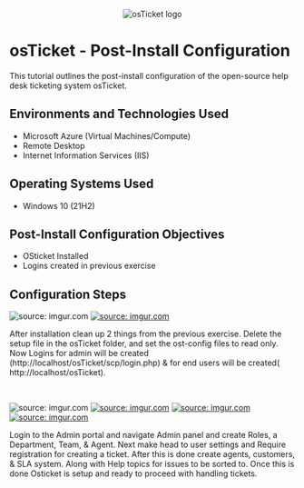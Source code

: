 <p align="center">
<img src="https://i.imgur.com/Clzj7Xs.png" alt="osTicket logo"/>
</p>

<h1>osTicket - Post-Install Configuration</h1>
This tutorial outlines the post-install configuration of the open-source help desk ticketing system osTicket.<br />

<h2>Environments and Technologies Used</h2>

- Microsoft Azure (Virtual Machines/Compute)
- Remote Desktop
- Internet Information Services (IIS)

<h2>Operating Systems Used </h2>

- Windows 10</b> (21H2)

<h2>Post-Install Configuration Objectives</h2>

- OSticket Installed
- Logins created in previous exercise

<h2>Configuration Steps</h2>

<p>
<img <a href="https://imgur.com/UXH1aPe"><img src="https://i.imgur.com/UXH1aPe.png" title="source: imgur.com" /></a>
<a href="https://imgur.com/b9dSAmO"><img src="https://i.imgur.com/b9dSAmO.png" title="source: imgur.com" /></a>
</p>
<p>
After installation clean up 2 things from the previous exercise.  Delete the setup file in the osTicket folder, and set the ost-config files to read only.  Now Logins for admin will be created (http://localhost/osTicket/scp/login.php) & for end users will be created( http://localhost/osTicket).
</p>
<br />

<p>
<img <a href="https://imgur.com/h8uK1Aa"><img src="https://i.imgur.com/h8uK1Aa.png" title="source: imgur.com" /></a>
<a href="https://imgur.com/OLjRt3l"><img src="https://i.imgur.com/OLjRt3l.png" title="source: imgur.com" /></a>
<a href="https://imgur.com/tpcInOB"><img src="https://i.imgur.com/tpcInOB.png" title="source: imgur.com" /></a>
<a href="https://imgur.com/ZtAiIRx"><img src="https://i.imgur.com/ZtAiIRx.png" title="source: imgur.com" /></a>
</p>
<p>
Login to the Admin portal and navigate Admin panel and create Roles, a Department, Team, & Agent.  Next make head to user settings and Require registration for creating a ticket. 
 After this is done create agents, customers, & SLA system.  Along with Help topics for issues to be sorted to.  Once this is done Osticket is setup and ready to proceed with handling tickets. 
</p>
<br />
